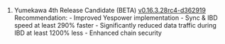 1. Yumekawa 4th Release Candidate (BETA) [v0.16.3.28rc4-d362919](https://github.com/sugarchain-project/sugarchain/releases/tag/v0.16.3.28rc4-d362919) Recommendation: - Improved Yespower implementation - Sync & IBD speed at least 290% faster - Significantly reduced data traffic during IBD at least 1200% less - Enhanced chain security
